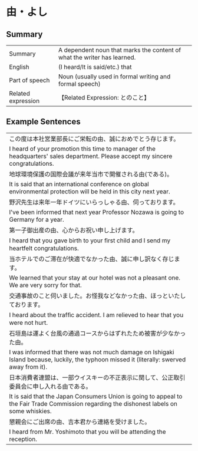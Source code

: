 # 由・よし

## Summary

<table><tr>   <td>Summary</td>   <td>A dependent noun that marks the content of what the writer has learned.</td></tr><tr>   <td>English</td>   <td>(I heard/It is said/etc.) that</td></tr><tr>   <td>Part of speech</td>   <td>Noun (usually used in formal writing and formal speech)</td></tr><tr>   <td>Related expression</td>   <td>【Related Expression: とのこと】</td></tr></table>

## Example Sentences

<table><tr><td>この度は本社営業部長にご栄転の由、誠におめでとう存じます。</td></tr><tr><td>I heard of your promotion this time to manager of the headquarters' sales department. Please accept my sincere congratulations.</td></tr><tr><td>地球環境保護の国際会議が来年当市で開催される由(である)。</td></tr><tr><td>It is said that an international conference on global environmental protection will be held in this city next year.</td></tr><tr><td>野沢先生は来年一年ドイツにいらっしゃる由、伺っております。</td></tr><tr><td>I've been informed that next year Professor Nozawa is going to Germany for a year.</td></tr><tr><td>第一子御出産の由、心からお祝い申し上げます。</td></tr><tr><td>I heard that you gave birth to your ﬁrst child and I send my heartfelt congratulations.</td></tr><tr><td>当ホテルでのご滞在が快適でなかった由、誠に申し訳なく存じます。</td></tr><tr><td>We learned that your stay at our hotel was not a pleasant one. We are very sorry for that.</td></tr><tr><td>交通事故のこと伺いました。お怪我などなかった由、ほっといたしております。</td></tr><tr><td>I heard about the trafﬁc accident. I am relieved to hear that you were not hurt.</td></tr><tr><td>石垣島は運よく台風の通過コースからはずれたため被害が少なかった由。</td></tr><tr><td>I was informed that there was not much damage on Ishigaki Island because, luckily, the typhoon missed it (literally: swerved away from it).</td></tr><tr><td>日本消費者連盟は、一部ウイスキーの不正表示に関して、公正取引委員会に申し入れる由である。</td></tr><tr><td>It is said that the Japan Consumers Union is going to appeal to the Fair Trade Commission regarding the dishonest labels on some whiskies.</td></tr><tr><td>懇親会にご出席の由、吉本君から連絡を受けました。</td></tr><tr><td>I heard from Mr. Yoshimoto that you will be attending the reception.</td></tr></table>

